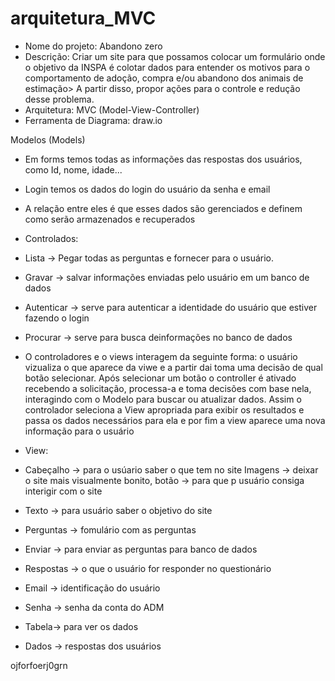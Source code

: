 # arquitetura_MVC
- Nome do projeto: Abandono zero
- Descrição: Criar um site para que possamos colocar um formulário onde o objetivo da INSPA é colotar dados para entender os motivos para o comportamento de adoção, compra e/ou abandono dos animais de estimação> A partir disso, propor ações para o controle e redução desse problema.
- Arquitetura: MVC (Model-View-Controller)
- Ferramenta de Diagrama: draw.io

Modelos (Models) 
- Em forms temos todas as informações das respostas dos usuários, como Id, nome, idade...
- Login temos os dados do login do usuário da senha e email
- A relação entre eles é que esses dados são gerenciados e definem como serão armazenados e recuperados

  
- Controlados:
-  Lista -> Pegar todas as perguntas e fornecer para o usuário. 
- Gravar ->  salvar informações enviadas pelo usuário em um banco de dados
- Autenticar -> serve para autenticar a identidade do usuário que estiver fazendo o login
- Procurar -> serve para busca deinformações no banco de dados
- O controladores e o views interagem da seguinte forma: o usuário vizualiza o que aparece da viwe e a partir dai toma uma decisão de qual botão selecionar. Após selecionar um botão o controller é ativado recebendo a solicitação, processa-a e toma decisões com base nela, interagindo com o Modelo para buscar ou atualizar dados. Assim o controlador seleciona a View apropriada para exibir os resultados e passa os dados necessários para ela e por fim a view aparece uma nova informação para o usuário

  
- View:
-  Cabeçalho -> para o usúario saber o que tem no site
Imagens -> deixar o site mais visualmente bonito, botão -> para que p usuário consiga interigir com o site
- Texto -> para usuário saber o objetivo do site
- Perguntas -> fomulário com as perguntas
- Enviar -> para enviar as perguntas para banco de dados
- Respostas -> o que o usuário for responder no questionário
- Email -> identificação do usuário
- Senha -> senha da conta do ADM
- Tabela-> para ver os dados
- Dados -> respostas dos usuários 


ojforfoerj0grn
